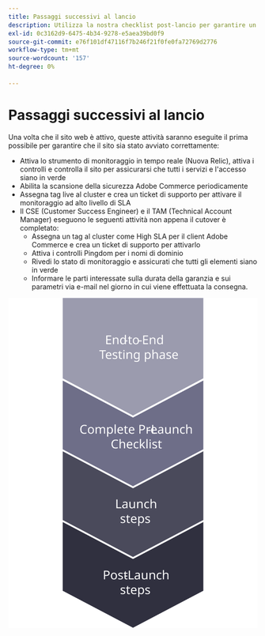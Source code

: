 ```yaml
---
title: Passaggi successivi al lancio
description: Utilizza la nostra checklist post-lancio per garantire un’implementazione fluida del sito Adobe Commerce.
exl-id: 0c3162d9-6475-4b34-9278-e5aea39bd0f9
source-git-commit: e76f101df47116f7b246f21f0fe0fa72769d2776
workflow-type: tm+mt
source-wordcount: '157'
ht-degree: 0%

---
```


# Passaggi successivi al lancio

Una volta che il sito web è attivo, queste attività saranno eseguite il prima possibile per garantire che il sito sia stato avviato correttamente:

- Attiva lo strumento di monitoraggio in tempo reale (Nuova Relic), attiva i controlli e controlla il sito per assicurarsi che tutti i servizi e l&#39;accesso siano in verde
- Abilita la scansione della sicurezza Adobe Commerce periodicamente
- Assegna tag live al cluster e crea un ticket di supporto per attivare il monitoraggio ad alto livello di SLA
- Il CSE (Customer Success Engineer) e il TAM (Technical Account Manager) eseguono le seguenti attività non appena il cutover è completato:
   - Assegna un tag al cluster come High SLA per il client Adobe Commerce e crea un ticket di supporto per attivarlo
   - Attiva i controlli Pingdom per i nomi di dominio
   - Rivedi lo stato di monitoraggio e assicurati che tutti gli elementi siano in verde
   - Informare le parti interessate sulla durata della garanzia e sui parametri via e-mail nel giorno in cui viene effettuata la consegna.

![Diagramma che mostra la fase 4 del processo di lancio](../../assets/playbooks/launch-steps-4.svg)
